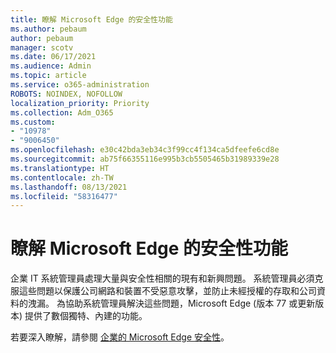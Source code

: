 ```yaml
---
title: 瞭解 Microsoft Edge 的安全性功能
ms.author: pebaum
author: pebaum
manager: scotv
ms.date: 06/17/2021
ms.audience: Admin
ms.topic: article
ms.service: o365-administration
ROBOTS: NOINDEX, NOFOLLOW
localization_priority: Priority
ms.collection: Adm_O365
ms.custom:
- "10978"
- "9006450"
ms.openlocfilehash: e30c42bda3eb34c3f99cc4f134ca5dfeefe6cd8e
ms.sourcegitcommit: ab75f66355116e995b3cb5505465b31989339e28
ms.translationtype: HT
ms.contentlocale: zh-TW
ms.lasthandoff: 08/13/2021
ms.locfileid: "58316477"
---
```

# <a name="learn-about-the-security-features-of-microsoft-edge"></a>瞭解 Microsoft Edge 的安全性功能

企業 IT 系統管理員處理大量與安全性相關的現有和新興問題。 系統管理員必須克服這些問題以保護公司網路和裝置不受惡意攻擊，並防止未經授權的存取和公司資料的洩漏。 為協助系統管理員解決這些問題，Microsoft Edge (版本 77 或更新版本) 提供了數個獨特、內建的功能。 

若要深入瞭解，請參閱 [企業的 Microsoft Edge 安全性](https://docs.microsoft.com/DeployEdge/ms-edge-security-for-business)。